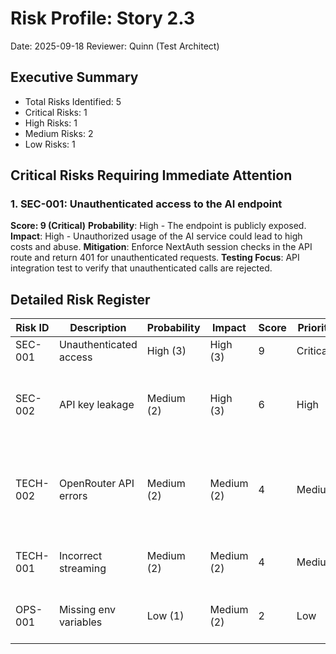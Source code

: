 # Risk Profile: Story 2.3

Date: 2025-09-18
Reviewer: Quinn (Test Architect)

## Executive Summary

- Total Risks Identified: 5
- Critical Risks: 1
- High Risks: 1
- Medium Risks: 2
- Low Risks: 1

## Critical Risks Requiring Immediate Attention

### 1. SEC-001: Unauthenticated access to the AI endpoint

**Score: 9 (Critical)**
**Probability**: High - The endpoint is publicly exposed.
**Impact**: High - Unauthorized usage of the AI service could lead to high costs and abuse.
**Mitigation**: Enforce NextAuth session checks in the API route and return 401 for unauthenticated requests.
**Testing Focus**: API integration test to verify that unauthenticated calls are rejected.

## Detailed Risk Register

| Risk ID  | Description             | Probability | Impact     | Score | Priority | Mitigation |
| -------- | ----------------------- | ----------- | ---------- | ----- | -------- | ---------- |
| SEC-001  | Unauthenticated access  | High (3)    | High (3)   | 9     | Critical | Enforce session checks. |
| SEC-002  | API key leakage         | Medium (2)  | High (3)   | 6     | High     | Use environment variables and never expose keys on the client-side. |
| TECH-002 | OpenRouter API errors   | Medium (2)  | Medium (2) | 4     | Medium   | Implement proper error handling and return appropriate HTTP status codes. |
| TECH-001 | Incorrect streaming     | Medium (2)  | Medium (2) | 4     | Medium   | Use Vercel AI SDK and test streaming implementation. |
| OPS-001  | Missing env variables   | Low (1)     | Medium (2) | 2     | Low      | Provide a mock streaming response as a fallback. |

